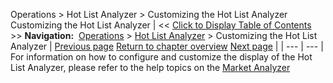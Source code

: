 ﻿
Operations \> Hot List Analyzer \> Customizing the Hot List Analyzer
Customizing the Hot List Analyzer
| \<\< [Click to Display Table of Contents](customizing_the_hot_list_analy.md) \>\> **Navigation:**     [Operations](operations.md) \> [Hot List Analyzer](hot_list_analyzer.md) \> Customizing the Hot List Analyzer | [Previous page](using_the_hot_list_analyzer.md) [Return to chapter overview](hot_list_analyzer.md) [Next page](hot_list_analyzer_properties.md) |
| --- | --- |
For information on how to configure and customize the display of the Hot List Analyzer, please refer to the help topics on the [Market Analyzer](market_analyzer.md)

